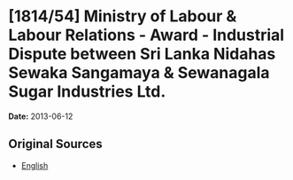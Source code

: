 # [1814/54] Ministry of Labour & Labour Relations - Award - Industrial Dispute between Sri Lanka Nidahas Sewaka Sangamaya & Sewanagala Sugar Industries Ltd.

**Date:** 2013-06-12

## Original Sources

- [English](https://documents.gov.lk/view/extra-gazettes/2013/6/1814-54_E.pdf)
